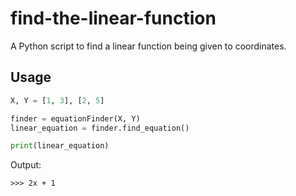 # find-the-linear-function
A Python script to find a linear function being given to coordinates.

## Usage
```python
X, Y = [1, 3], [2, 5]

finder = equationFinder(X, Y) 
linear_equation = finder.find_equation()

print(linear_equation)
```
Output:
```
>>> 2x + 1
```
